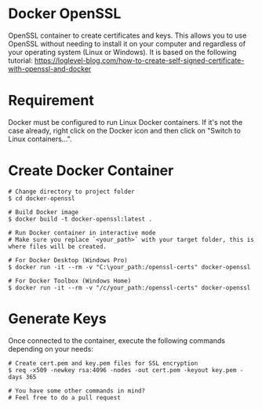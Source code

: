 # Docker OpenSSL

OpenSSL container to create certificates and keys. This allows you to use OpenSSL without needing to install it on your computer and regardless of your operating system (Linux or Windows). It is based on the following tutorial:
https://loglevel-blog.com/how-to-create-self-signed-certificate-with-openssl-and-docker

# Requirement

Docker must be configured to run Linux Docker containers. If it's not the case already, right click on the Docker icon and then click on "Switch to Linux containers...".

# Create Docker Container

```
# Change directory to project folder
$ cd docker-openssl

# Build Docker image
$ docker build -t docker-openssl:latest .

# Run Docker container in interactive mode
# Make sure you replace `<your_path>` with your target folder, this is where files will be created.

# For Docker Desktop (Windows Pro)
$ docker run -it --rm -v "C:\your_path:/openssl-certs" docker-openssl

# For Docker Toolbox (Windows Home)
$ docker run -it --rm -v "/c/your_path:/openssl-certs" docker-openssl
```

# Generate Keys

Once connected to the container, execute the following commands depending on your needs:

```
# Create cert.pem and key.pem files for SSL encryption
$ req -x509 -newkey rsa:4096 -nodes -out cert.pem -keyout key.pem -days 365

# You have some other commands in mind?
# Feel free to do a pull request
```
